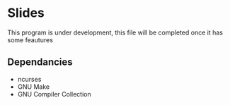# Slides
This program is under development, this file will be completed once it has some feautures
## Dependancies
- ncurses
- GNU Make
- GNU Compiler Collection
